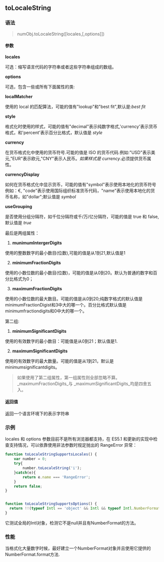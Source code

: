 ## toLocaleString

### 语法

> numObj.toLocaleString([locales,[,options]])

#### 参数

**locales**

可选：缩写语言代码的字符串或者这些字符串组成的数组。

**options**

可选，包含一些或所有下面属性的类:

**localMatcher**

使用的 local 的匹配算法，可能的值有"lookup"和"best fit",默认是:_best fit_

**style**

格式化时使用的样式，可能的值有"decimal"表示纯数字格式,'currency'表示货币格式，和'percent'表示百分比格式，默认值是 _style_

**currency**

在货币格式化中使用的货币符号.可能的值是 ISO 的货币代码.例如:"USD"表示美元,"EUR"表示欧元,"CNY"表示人民币。_如果样式是 currency_.必须提供货币属性。

**currencyDisplay**

如何在货币格式化中显示货币，可能的值有"symbol"表示使用本地化的货币符号例如：€, "code"表示使用国际组织标准货币代码，"name"表示使用本地化的货币名称，如"dollar";默认值是 _symbol_

**useGrouping**

是否使用分组分隔符，如千位分隔符或千/万/亿分隔符，可能的值是 true 和 false,默认值是 _true_


最后是两组属性：

1. __munimumIntergerDigits__

使用的整数数字的最小数目(位数),可能的值是从1到21,默认值是1 

2. __minimumFractionDigits__

使用的小数位数的最小数目(位数)，可能的值是从0到20。默认为普通的数字和百分比格式为0；

3. __maximumFractionDigits__

使用的小数位数的最大数目。可能的值是从0到20;纯数字格式的默认值是minimumFractionDigist和3中大的哪一个。百分比格式默认值是minimumfractiondigits和0中大的哪一个。

第二组:

1. __minimumSignificantDigits__

使用的有效数字的最小数目：可能值是从0到21；默认值是1.

2. __maximumSignificantDigits__

使用的有效数字的最大数量。可能的值是从1到21，默认是minimumsignificantdigits。


> 如果使用了第二组属性，第一组属性则全部忽略不算。 _maximumFractionDigits_与 _maximumSignificantDigits_均是四舍五入。

#### 返回值

返回一个语言环境下的表示字符串

### 示例

locales 和 options 参数目前不是所有浏览器都支持，在 ES5.1 和更新的实现中检查支持情况，可以依靠使用非法参数时规定抛出的 RangeError 异常：

```javascript
function toLocaleStringSupportsLocales() {
    var number = 0;
    try{
        number.toLocaleString('i');
    }catch(e){
        return e.name === 'RangeError';
    }
    return false;
}
```
```javascript

function toLocaleStringSupportsOptions() {
  return !!(typeof Intl == 'object' && Intl && typeof Intl.NumberFormat == 'function');
}

```
它测试全局的Intl对象，检测它不是null并且有NumberFormat的方法。


### 性能

当格式化大量数字时候，最好建立一个NumberFormat对象并且使用它提供的NumberFormat.format方法.

